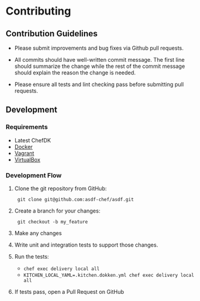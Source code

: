 # Contributing

## Contribution Guidelines

- Please submit improvements and bug fixes via Github pull requests.

- All commits should have well-written commit message.  The first line
  should summarize the change while the rest of the commit message
  should explain the reason the change is needed.

- Please ensure all tests and lint checking pass before submitting
  pull requests.

## Development

### Requirements

- Latest ChefDK
- [Docker](https://www.docker.com/docker-mac)
- [Vagrant](https://vagrantup.com)
- [VirtualBox](https://virtualbox.org)

### Development Flow

1. Clone the git repository from GitHub:

        git clone git@github.com:asdf-chef/asdf.git

2. Create a branch for your changes:

        git checkout -b my_feature

3. Make any changes

4. Write unit and integration tests to support those changes.

5. Run the tests:
    - `chef exec delivery local all`
    - `KITCHEN_LOCAL_YAML=.kitchen.dokken.yml chef exec delivery local all`

6. If tests pass, open a Pull Request on GitHub
